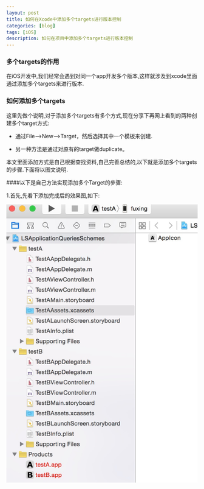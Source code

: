 ```yaml
---
layout: post
title: 如何在Xcode中添加多个targets进行版本控制 
categories: [blog]
tags: [iOS]
description: 如何在项目中添加多个targets进行版本控制
---
```


### 多个targets的作用
  
   在iOS开发中,我们经常会遇到对同一个app开发多个版本,这样就涉及到xcode里面通过添加多个targets来进行版本.
  
  
### 如何添加多个targets
    
   这里先做个说明,对于添加多个targets有多个方式,现在分享下再网上看到的两种创建多个target方式:
   
   * 通过File-->New-->Target，然后选择其中一个模板来创建.
   
   * 另一种方法是通过对原有的target做duplicate。
   
   本文里面添加方式是自己根据查找资料,自己完善总结的,以下就是添加多个targets的步骤.下面将以图文说明. 	


####以下是自己方法实现添加多个Target的步骤:
 
1.首先,先看下添加完成后的效果图,如下:

![](/img/targets_post/target_test_1.png
)